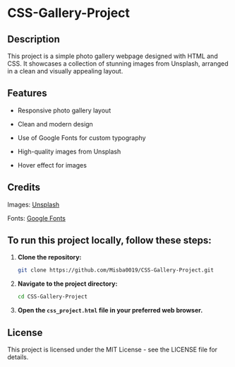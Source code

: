 # CSS-Gallery-Project
## Description
This project is a simple photo gallery webpage designed with HTML and CSS. It showcases a collection of stunning images from Unsplash, arranged in a clean and visually appealing layout.

## Features
- Responsive photo gallery layout

- Clean and modern design

- Use of Google Fonts for custom typography

- High-quality images from Unsplash

- Hover effect for images

## Credits
Images: [Unsplash](unsplash.com)

Fonts: [Google Fonts](fonts.googleapis.com)

## To run this project locally, follow these steps:
1. **Clone the repository:**
    ```bash
    git clone https://github.com/Misba0019/CSS-Gallery-Project.git
    ```

2. **Navigate to the project directory:**
    ```bash
    cd CSS-Gallery-Project
    ```

3. **Open the `css_project.html` file in your preferred web browser.**

## License
This project is licensed under the MIT License - see the LICENSE file for details.